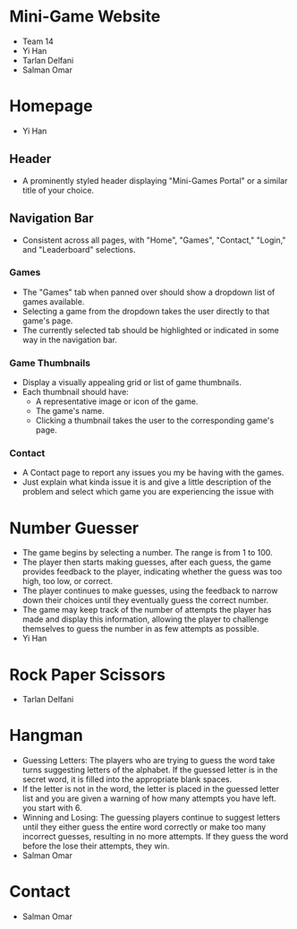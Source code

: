 # Mini-Game Website
- Team 14
- Yi Han
- Tarlan Delfani
- Salman Omar

# Homepage
- Yi Han

## Header
- A prominently styled header displaying "Mini-Games Portal" or a similar title of your choice.

## Navigation Bar
- Consistent across all pages, with "Home", "Games", "Contact," "Login," and "Leaderboard" selections.

### Games
- The "Games" tab when panned over should show a dropdown list of games available. 
- Selecting a game from the dropdown takes the user directly to that game's page.
- The currently selected tab should be highlighted or indicated in some way in the navigation bar.

### Game Thumbnails
- Display a visually appealing grid or list of game thumbnails.
- Each thumbnail should have:
  - A representative image or icon of the game.
  - The game's name.
  - Clicking a thumbnail takes the user to the corresponding game's page.

### Contact
- A Contact page to report any issues you my be having with the games.
- Just explain what kinda issue it is and give a little description of the problem and select which game you are experiencing the issue with 

# Number Guesser
- The game begins by selecting a number. The range is from 1 to 100.
- The player then starts making guesses, after each guess, the game provides feedback to the player, indicating whether the guess was too high, too low, or correct.
- The player continues to make guesses, using the feedback to narrow down their choices until they eventually guess the correct number.
- The game may keep track of the number of attempts the player has made and display this information, allowing the player to challenge themselves to guess the number in as few attempts as possible.
- Yi Han

# Rock Paper Scissors
- Tarlan Delfani

# Hangman
- Guessing Letters: The players who are trying to guess the word take turns suggesting letters of the alphabet. If the guessed letter is in the secret word, it is filled into the appropriate blank spaces.
- If the letter is not in the word, the letter is placed in the guessed letter list and you are given a warning of how many attempts you have left. you start with 6.
- Winning and Losing: The guessing players continue to suggest letters until they either guess the entire word correctly or make too many incorrect guesses, resulting in no more attempts. If they guess the word before the lose their attempts, they win.
- Salman Omar

# Contact
- Salman Omar